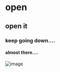 # open

## open it 

### keep going down....

#### almost there....






![image](https://user-images.githubusercontent.com/100551684/156312527-52032add-99ef-4c73-96cb-2e0a1f93f3f7.gif)
